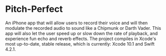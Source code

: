 # Pitch-Perfect
An iPhone app that will allow users to record their voice and will then modulate the recorded audio to sound like a Chipmunk or Darth Vader. This app will also let the user speed up or slow down the rate of playback, and experience fun echo and reverb effects.
The project compiles in Xcode's most up-to-date, stable release, which is currently: Xcode 10.1 and Swift 4.2.1.
